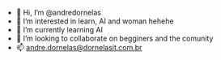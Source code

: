- 👋 Hi, I’m @andredornelas
- 👀 I’m interested in learn, AI and woman hehehe 
- 🌱 I’m currently learning AI
- 💞️ I’m looking to collaborate on begginers and the comunity
- 📫 andre.dornelas@dornelasit.com.br

<!---
andredornelas/andredornelas is a ✨ special ✨ repository because its `README.md` (this file) appears on your GitHub profile.
You can click the Preview link to take a look at your changes.
--->
